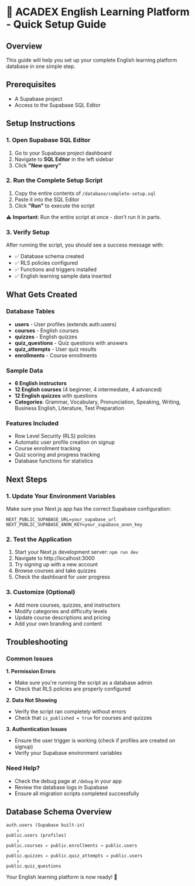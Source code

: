 # 🚀 ACADEX English Learning Platform - Quick Setup Guide

## Overview
This guide will help you set up your complete English learning platform database in one simple step.

## Prerequisites
- A Supabase project
- Access to the Supabase SQL Editor

## Setup Instructions

### 1. Open Supabase SQL Editor
1. Go to your Supabase project dashboard
2. Navigate to **SQL Editor** in the left sidebar
3. Click **"New query"**

### 2. Run the Complete Setup Script
1. Copy the entire contents of `/database/complete-setup.sql`
2. Paste it into the SQL Editor
3. Click **"Run"** to execute the script

⚠️ **Important**: Run the entire script at once - don't run it in parts.

### 3. Verify Setup
After running the script, you should see a success message with:
- ✅ Database schema created
- ✅ RLS policies configured  
- ✅ Functions and triggers installed
- ✅ English learning sample data inserted

## What Gets Created

### Database Tables
- **users** - User profiles (extends auth.users)
- **courses** - English courses 
- **quizzes** - English quizzes
- **quiz_questions** - Quiz questions with answers
- **quiz_attempts** - User quiz results
- **enrollments** - Course enrollments

### Sample Data
- **6 English instructors**
- **12 English courses** (4 beginner, 4 intermediate, 4 advanced)
- **12 English quizzes** with questions
- **Categories**: Grammar, Vocabulary, Pronunciation, Speaking, Writing, Business English, Literature, Test Preparation

### Features Included
- Row Level Security (RLS) policies
- Automatic user profile creation on signup
- Course enrollment tracking
- Quiz scoring and progress tracking
- Database functions for statistics

## Next Steps

### 1. Update Your Environment Variables
Make sure your Next.js app has the correct Supabase configuration:

```env
NEXT_PUBLIC_SUPABASE_URL=your_supabase_url
NEXT_PUBLIC_SUPABASE_ANON_KEY=your_supabase_anon_key
```

### 2. Test the Application
1. Start your Next.js development server: `npm run dev`
2. Navigate to http://localhost:3000
3. Try signing up with a new account
4. Browse courses and take quizzes
5. Check the dashboard for user progress

### 3. Customize (Optional)
- Add more courses, quizzes, and instructors
- Modify categories and difficulty levels
- Update course descriptions and pricing
- Add your own branding and content

## Troubleshooting

### Common Issues

**1. Permission Errors**
- Make sure you're running the script as a database admin
- Check that RLS policies are properly configured

**2. Data Not Showing**
- Verify the script ran completely without errors
- Check that `is_published = true` for courses and quizzes

**3. Authentication Issues**
- Ensure the user trigger is working (check if profiles are created on signup)
- Verify your Supabase environment variables

### Need Help?
- Check the debug page at `/debug` in your app
- Review the database logs in Supabase
- Ensure all migration scripts completed successfully

## Database Schema Overview

```
auth.users (Supabase built-in)
    ↓
public.users (profiles)
    ↓
public.courses ← public.enrollments → public.users
    ↓
public.quizzes ← public.quiz_attempts → public.users
    ↓
public.quiz_questions
```

Your English learning platform is now ready! 🎉
